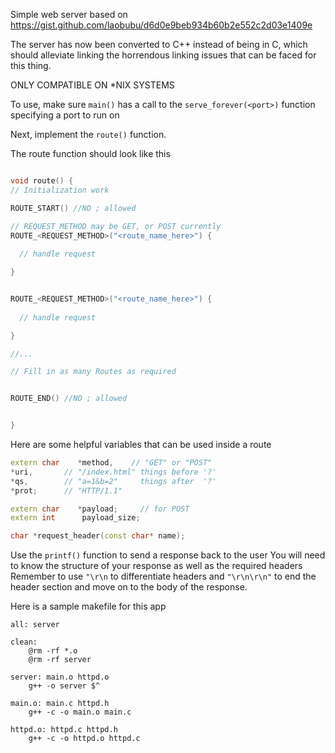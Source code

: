 Simple web server based on https://gist.github.com/laobubu/d6d0e9beb934b60b2e552c2d03e1409e

The server has now been converted to C++ instead of being in C, which should alleviate linking the horrendous linking issues that can be faced for this thing. 


ONLY COMPATIBLE ON *NIX SYSTEMS


To use, make sure ```main()``` has a call to the ```serve_forever(<port>)``` function specifying a port to run on

Next, implement the ```route()``` function. 


The route function should look like this

```cpp

void route() {
// Initialization work

ROUTE_START() //NO ; allowed

// REQUEST_METHOD may be GET, or POST currently
ROUTE_<REQUEST_METHOD>("<route_name_here>") {
  
  // handle request

}


ROUTE_<REQUEST_METHOD>("<route_name_here>") {
  
  // handle request

}

//...

// Fill in as many Routes as required


ROUTE_END() //NO ; allowed


}

```


Here are some helpful variables that can be used inside a route 

```cpp
extern char    *method,    // "GET" or "POST"
*uri,       // "/index.html" things before '?'
*qs,        // "a=1&b=2"     things after  '?'
*prot;      // "HTTP/1.1"

extern char    *payload;     // for POST
extern int      payload_size;

char *request_header(const char* name);

``` 

Use the ```printf()``` function to send a response back to the user
You will need to know the structure of your response as well as the required headers
Remember to use ```"\r\n``` to differentiate headers and ```"\r\n\r\n"``` to end the header
section and move on to the body of the response.



Here is a sample makefile for this app 


```
all: server

clean:
	@rm -rf *.o
	@rm -rf server

server: main.o httpd.o
	g++ -o server $^

main.o: main.c httpd.h
	g++ -c -o main.o main.c

httpd.o: httpd.c httpd.h
	g++ -c -o httpd.o httpd.c
```






